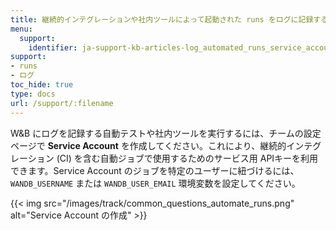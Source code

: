 ```yaml
---
title: 継続的インテグレーションや社内ツールによって起動された runs をログに記録するにはどうすればよいですか？
menu:
  support:
    identifier: ja-support-kb-articles-log_automated_runs_service_account
support:
- runs
- ログ
toc_hide: true
type: docs
url: /support/:filename
---
```


W&B にログを記録する自動テストや社内ツールを実行するには、チームの設定ページで **Service Account** を作成してください。これにより、継続的インテグレーション (CI) を含む自動ジョブで使用するためのサービス用 APIキーを利用できます。Service Account のジョブを特定のユーザーに紐づけるには、`WANDB_USERNAME` または `WANDB_USER_EMAIL` 環境変数を設定してください。

{{< img src="/images/track/common_questions_automate_runs.png" alt="Service Account の作成" >}}